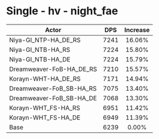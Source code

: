 # Single - hv - night_fae
| Actor | DPS | Increase |
|---|:---:|:---:|
|Niya-GI_NTP-HA_DE_RS|7241|16.06%|
|Niya-GI_NTB-HA_RS|7224|15.80%|
|Niya-GI_NTB-HA_DE|7224|15.79%|
|Dreamweaver-FoB-HA_DE_RS|7210|15.57%|
|Korayn-WHT-HA_DE_RS|7171|14.94%|
|Dreamweaver-FoB_SB-HA_RS|7075|13.40%|
|Dreamweaver-FoB_SB-HA_DE|7068|13.30%|
|Korayn-WHT_FS-HA_RS|6951|11.42%|
|Korayn-WHT_FS-HA_DE|6949|11.39%|
|Base|6239|0.00%|
